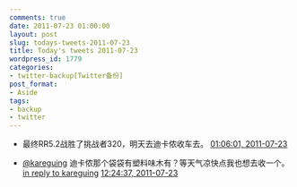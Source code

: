 ```yaml
---
comments: true
date: 2011-07-23 01:00:00
layout: post
slug: todays-tweets-2011-07-23
title: Today's tweets 2011-07-23
wordpress_id: 1779
categories:
- twitter-backup[Twitter备份]
post_format:
- Aside
tags:
- backup
- twitter
---
```





  * 最终RR5.2战胜了挑战者320，明天去迪卡侬收车去。 [01:06:01, 2011-07-23](http://twitter.com/gfrog/statuses/94453154590109696)





  * [@kareguing](http://twitter.com/kareguing) 迪卡侬那个袋袋有塑料味木有？等天气凉快点我也想去收一个。 [in reply to kareguing](http://twitter.com/kareguing/statuses/94343488262508544) [12:24:37, 2011-07-23](http://twitter.com/gfrog/statuses/94623928449908737)




